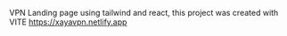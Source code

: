 VPN Landing page using tailwind and react, this project was created with VITE
https://xayavpn.netlify.app
